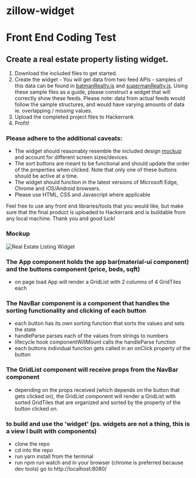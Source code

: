 # zillow-widget

# Front End Coding Test

## Create a real estate property listing widget.

1. Download the included files to get started.
2. Create the widget - You will get data from two feed APIs - samples of this data can be found in [batmanRealty.js](batmanRealty.js) and [supermanRealty.js](supermanRealty.js).  Using these sample files as a guide, please construct a widget that will correctly show these feeds. Please note: data from actual feeds would follow the sample structures, and would have varying amounts of data ie. overlapping / missing values.
3. Upload the completed project files to Hackerrank
4. Profit!

### Please adhere to the additional caveats:

*   The widget should reasonably resemble the included design [mockup](comp.png) and account for different screen sizes/devices.
*   The sort buttons are meant to be functional and should update the order of the properties when clicked. Note that only one of these buttons should be active at a time.
*   The widget should function in the latest versions of Microsoft Edge, Chrome and iOS/Android browsers.
*   Please use HTML, CSS and Javascript where applicable

Feel free to use any front end libraries/tools that you would like, but make sure that the final product is uploaded to Hackerrank and is buildable from any local machine.  Thank you and good luck!

### Mockup

![Real Estate Listing Widget](comp.png)

### The App component holds the app bar(material-ui component) and the buttons component (price, beds, sqft)
* on page load App will render a GridList with 2 columns of 4 GridTiles each

### The NavBar component is a component that handles the sorting functionality and clicking of each button
* each button has its own sorting function that sorts the values and sets the state
* handleParse parses each of the values from strings to numbers
* lifecycle hook componentWillMount calls the handleParse function
* each buttons individual function gets called in an onClick property of the button

### The GridList component will receive props from the NavBar component
* depending on the props received (which depends on the button that gets clicked on), the GridList component will render a GridList with sorted GridTiles that are organized and sorted by the property of the button clicked on.

### to build and use the 'widget' (ps. widgets are not a thing, this is a view I built with components)
* clone the repo
* cd into the repo
* run yarn install from the terminal
* run npm run watch and in your browser (chrome is preferred because dev tools) go to http://localhost:8080/
